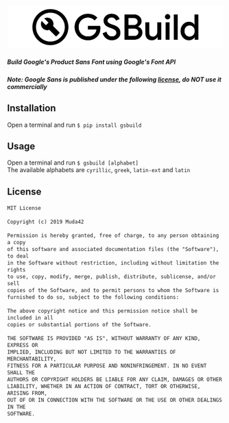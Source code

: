 ![gsbuild](https://raw.githubusercontent.com/Muda42/gsbuild/master/gsbuild.png)

##### Build Google's Product Sans Font using Google's Font API

##### Note: Google Sans is published under the following [license](https://fonts.google.com/license/googlerestricted), do NOT use it commercially

## Installation
Open a terminal and run `$ pip install gsbuild`

## Usage
Open a terminal and run `$ gsbuild [alphabet]`  
The available alphabets are `cyrillic`, `greek`, `latin-ext` and `latin`

## License
```
MIT License

Copyright (c) 2019 Muda42

Permission is hereby granted, free of charge, to any person obtaining a copy
of this software and associated documentation files (the "Software"), to deal
in the Software without restriction, including without limitation the rights
to use, copy, modify, merge, publish, distribute, sublicense, and/or sell
copies of the Software, and to permit persons to whom the Software is
furnished to do so, subject to the following conditions:

The above copyright notice and this permission notice shall be included in all
copies or substantial portions of the Software.

THE SOFTWARE IS PROVIDED "AS IS", WITHOUT WARRANTY OF ANY KIND, EXPRESS OR
IMPLIED, INCLUDING BUT NOT LIMITED TO THE WARRANTIES OF MERCHANTABILITY,
FITNESS FOR A PARTICULAR PURPOSE AND NONINFRINGEMENT. IN NO EVENT SHALL THE
AUTHORS OR COPYRIGHT HOLDERS BE LIABLE FOR ANY CLAIM, DAMAGES OR OTHER
LIABILITY, WHETHER IN AN ACTION OF CONTRACT, TORT OR OTHERWISE, ARISING FROM,
OUT OF OR IN CONNECTION WITH THE SOFTWARE OR THE USE OR OTHER DEALINGS IN THE
SOFTWARE.